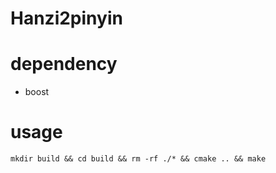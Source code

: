 # Hanzi2pinyin

# dependency
* boost

# usage
`mkdir build && cd build && rm -rf ./* && cmake .. && make`